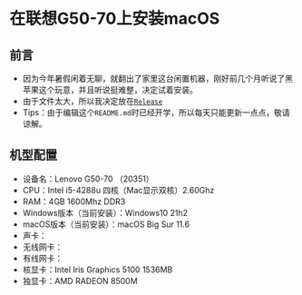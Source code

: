 # 在联想G50-70上安装macOS
## 前言
* 因为今年暑假闲着无聊，就翻出了家里这台闲置机器，刚好前几个月听说了黑苹果这个玩意，并且听说挺难整，决定试着安装。
* 由于文件太大，所以我决定放在[`Release`](https://github.com/Moore2253/Install-MacOS-On-Lenovo-G50-70/releases)
* Tips：由于编辑这个`README.md`时已经开学，所以每天只能更新一点点，敬请谅解。
## 机型配置
* 设备名：Lenovo G50-70 （20351）
* CPU：Intel i5-4288u 四核（Mac显示双核）2.60Ghz
* RAM：4GB 1600Mhz DDR3
* Windows版本（当前安装）：Windows10 21h2 
* macOS版本（当前安装）：macOS Big Sur 11.6
* 声卡：
* 无线网卡：
* 有线网卡：
* 核显卡：Intel Iris Graphics 5100 1536MB
* 独显卡：AMD RADEON 8500M

